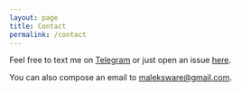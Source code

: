 ```yaml
---
layout: page
title: Contact
permalink: /contact
---
```


Feel free to text me on [Telegram](https://t.me/maleksware) or just open an issue [here](https://github.com/asmaksimov2007/contact).

You can also compose an email to maleksware@gmail.com.
